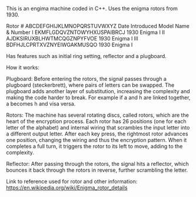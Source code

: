 This is an engima machine coded in C++. Uses the enigma rotors from 1930.


Rotor #	ABCDEFGHIJKLMNOPQRSTUVWXYZ	Date  Introduced	Model Name & Number
I	      EKMFLGDQVZNTOWYHXUSPAIBRCJ	1930	Enigma I
II    	AJDKSIRUXBLHWTMCQGZNPYFVOE	1930	Enigma I
III	    BDFHJLCPRTXVZNYEIWGAKMUSQO	1930	Enigma I


Has features such as initial ring setting, reflector and a plugboard.


How it works:

Plugboard:
Before entering the rotors, the signal passes through a plugboard (steckerbrett), where pairs of letters can be swapped.
The plugboard adds another layer of substitution, increasing the complexity and making the code harder to break.
For example if a and h are linked together, a becomes h and visa versa.

Rotors:
The machine has several rotating discs, called rotors, which are the heart of the encryption process.
Each rotor has 26 positions (one for each letter of the alphabet) and internal wiring that scrambles the input letter into a different output letter.
After each key press, the rightmost rotor advances one position, changing the wiring and thus the encryption pattern. When it completes a full turn, it triggers the rotor to its left to move, adding to the complexity.

Reflector:
After passing through the rotors, the signal hits a reflector, which bounces it back through the rotors in reverse, further scrambling the letter.




Link to reference used for rotor and other information:
https://en.wikipedia.org/wiki/Enigma_rotor_details
